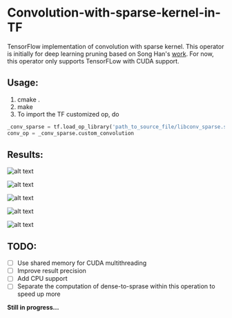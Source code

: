 # Convolution-with-sparse-kernel-in-TF

TensorFlow implementation of convolution with sparse kernel. This operator is initially for deep learning pruning based on Song Han's [work](https://arxiv.org/pdf/1506.02626.pdf). For now, this operator only supports TensorFLow with CUDA support.

## Usage: 
1. cmake .
2. make 
3. To import the TF customized op, do
```python
_conv_sparse = tf.load_op_library('path_to_source_file/libconv_sparse.so')
conv_op = _conv_sparse.custom_convolution
```

## Results:
![alt text](https://github.com/Connor323/Convolution-with-sparse-kernel-in-TF/tree/master/images/kernel_size.png)

![alt text](https://github.com/Connor323/Convolution-with-sparse-kernel-in-TF/tree/master/images/ch_in.png)

![alt text](https://github.com/Connor323/Convolution-with-sparse-kernel-in-TF/tree/master/images/ch_out.png)

![alt text](https://github.com/Connor323/Convolution-with-sparse-kernel-in-TF/tree/master/images/nnz.png)

![alt text](https://github.com/Connor323/Convolution-with-sparse-kernel-in-TF/tree/master/images/image_size.png)


## TODO:
 - [ ] Use shared memory for CUDA multithreading
 - [ ] Improve result precision
 - [ ] Add CPU support
 - [ ] Separate the computation of dense-to-sprase within this operation to speed up more

**Still in progress...**
